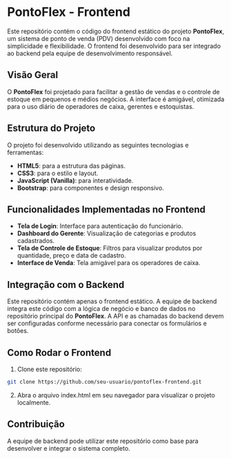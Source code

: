 # PontoFlex - Frontend

Este repositório contém o código do frontend estático do projeto **PontoFlex**, um sistema de ponto de venda (PDV) desenvolvido com foco na simplicidade e flexibilidade. O frontend foi desenvolvido para ser integrado ao backend pela equipe de desenvolvimento responsável.

## Visão Geral

O **PontoFlex** foi projetado para facilitar a gestão de vendas e o controle de estoque em pequenos e médios negócios. A interface é amigável, otimizada para o uso diário de operadores de caixa, gerentes e estoquistas.

## Estrutura do Projeto

O projeto foi desenvolvido utilizando as seguintes tecnologias e ferramentas:

- **HTML5**: para a estrutura das páginas.
- **CSS3**: para o estilo e layout.
- **JavaScript (Vanilla)**: para interatividade.
- **Bootstrap**: para componentes e design responsivo.

## Funcionalidades Implementadas no Frontend

- **Tela de Login**: Interface para autenticação do funcionário.
- **Dashboard do Gerente**: Visualização de categorias e produtos cadastrados.
- **Tela de Controle de Estoque**: Filtros para visualizar produtos por quantidade, preço e data de cadastro.
- **Interface de Venda**: Tela amigável para os operadores de caixa.

## Integração com o Backend

Este repositório contém apenas o frontend estático. A equipe de backend integra este código com a lógica de negócio e banco de dados no repositório principal do **PontoFlex**. A API e as chamadas do backend devem ser configuradas conforme necessário para conectar os formulários e botões.

## Como Rodar o Frontend

1. Clone este repositório:

```bash
git clone https://github.com/seu-usuario/pontoflex-frontend.git
```

2. Abra o arquivo index.html em seu navegador para visualizar o projeto localmente.

## Contribuição
A equipe de backend pode utilizar este repositório como base para desenvolver e integrar o sistema completo.

